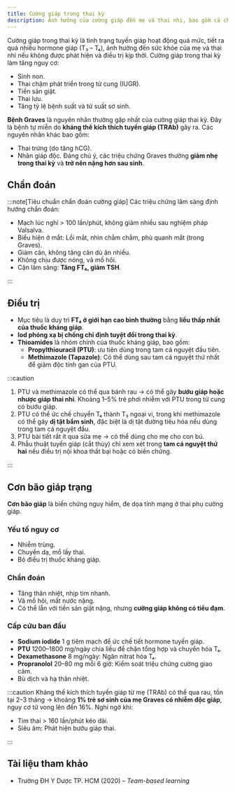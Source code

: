 ```yaml
---
title: Cường giáp trong thai kỳ
description: Ảnh hưởng của cường giáp đến mẹ và thai nhi, bao gồm cả chẩn đoán và hướng xử trí phù hợp.
---
```


Cường giáp trong thai kỳ là tình trạng tuyến giáp hoạt động quá mức, tiết ra quá nhiều hormone giáp (T₃ – T₄), ảnh hưởng đến sức khỏe của mẹ và thai nhi nếu không được phát hiện và điều trị kịp thời. Cường giáp trong thai kỳ làm tăng nguy cơ:

- Sinh non.
- Thai chậm phát triển trong tử cung (IUGR).
- Tiền sản giật.
- Thai lưu.
- Tăng tỷ lệ bệnh suất và tử suất sơ sinh.

**Bệnh Graves** là nguyên nhân thường gặp nhất của cường giáp thai kỳ. Đây là bệnh tự miễn do **kháng thể kích thích tuyến giáp (TRAb)** gây ra. Các nguyên nhân khác bao gồm:

- Thai trứng (do tăng hCG).
- Nhân giáp độc.
  Đáng chú ý, các triệu chứng Graves thường **giảm nhẹ trong thai kỳ** và **trở nên nặng hơn sau sinh**.

## Chẩn đoán

:::note[Tiêu chuẩn chẩn đoán cường giáp]
Các triệu chứng lâm sàng định hướng chẩn đoán:

- Mạch lúc nghỉ > 100 lần/phút, không giảm nhiều sau nghiệm pháp Valsalva.
- Biểu hiện ở mắt: Lồi mắt, nhìn chằm chằm, phù quanh mắt (trong Graves).
- Giảm cân, không tăng cân dù ăn nhiều.
- Không chịu được nóng, vã mồ hôi.
- Cận lâm sàng: **Tăng FT₄, giảm TSH**.

:::

## Điều trị

- Mục tiêu là duy trì **FT₄ ở giới hạn cao bình thường** bằng **liều thấp nhất của thuốc kháng giáp**.
- **Iod phóng xạ bị chống chỉ định tuyệt đối trong thai kỳ**.
- **Thioamides** là nhóm chính của thuốc kháng giáp, bao gồm:
  - **Propylthiouracil (PTU)**: ưu tiên dùng trong tam cá nguyệt đầu tiên.
  - **Methimazole (Tapazole)**: Có thể dùng sau tam cá nguyệt thứ nhất để giảm độc tính gan của PTU.

:::caution

1. PTU và methimazole có thể qua bánh rau → có thể gây **bướu giáp hoặc nhược giáp thai nhi**. Khoảng 1–5% trẻ phơi nhiễm với PTU trong tử cung có bướu giáp.
2. PTU có thể ức chế chuyển T₄ thành T₃ ngoại vi, trong khi methimazole có thể gây **dị tật bẩm sinh**, đặc biệt là dị tật đường tiêu hóa nếu dùng trong tam cá nguyệt đầu.
3. PTU bài tiết rất ít qua sữa mẹ → có thể dùng cho mẹ cho con bú.
4. Phẫu thuật tuyến giáp (cắt thùy) chỉ xem xét trong **tam cá nguyệt thứ hai** nếu điều trị nội khoa thất bại hoặc có biến chứng.

:::

## Cơn bão giáp trạng

**Cơn bão giáp** là biến chứng nguy hiểm, đe dọa tính mạng ở thai phụ cường giáp.

### Yếu tố nguy cơ

- Nhiễm trùng.
- Chuyển dạ, mổ lấy thai.
- Bỏ điều trị thuốc kháng giáp.

### Chẩn đoán

- Tăng thân nhiệt, nhịp tim nhanh.
- Vã mồ hôi, mất nước nặng.
- Có thể lẫn với tiền sản giật nặng, nhưng **cường giáp không có tiểu đạm**.

### Cấp cứu ban đầu

- **Sodium iodide** 1 g tiêm mạch để ức chế tiết hormone tuyến giáp.
- **PTU** 1200–1800 mg/ngày chia liều để chặn tổng hợp và chuyển hóa T₄.
- **Dexamethasone** 8 mg/ngày: Ngăn nitrat hóa T₄.
- **Propranolol** 20–80 mg mỗi 6 giờ: Kiểm soát triệu chứng cường giao cảm.
- Bù dịch và hạ thân nhiệt.

:::caution
Kháng thể kích thích tuyến giáp từ mẹ (TRAb) có thể qua rau, tồn tại 2–3 tháng → khoảng **1% trẻ sơ sinh của mẹ Graves có nhiễm độc giáp**, nguy cơ tử vong lên đến 16%. Nghi ngờ khi:

- Tim thai > 160 lần/phút kéo dài.
- Siêu âm: Phát hiện bướu giáp thai.

:::

## Tài liệu tham khảo

- Trường ĐH Y Dược TP. HCM (2020) – _Team-based learning_
